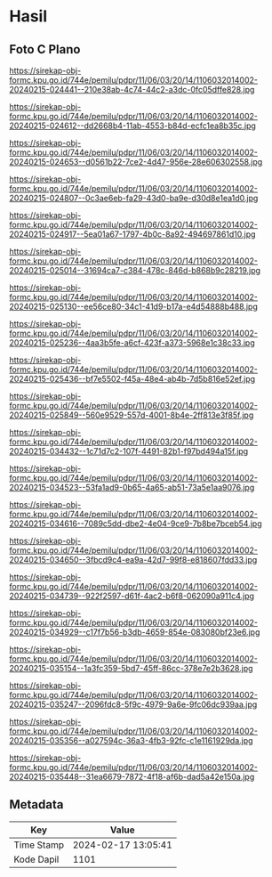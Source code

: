 # Hasil

## Foto C Plano

https://sirekap-obj-formc.kpu.go.id/744e/pemilu/pdpr/11/06/03/20/14/1106032014002-20240215-024441--210e38ab-4c74-44c2-a3dc-0fc05dffe828.jpg

https://sirekap-obj-formc.kpu.go.id/744e/pemilu/pdpr/11/06/03/20/14/1106032014002-20240215-024612--dd2668b4-11ab-4553-b84d-ecfc1ea8b35c.jpg

https://sirekap-obj-formc.kpu.go.id/744e/pemilu/pdpr/11/06/03/20/14/1106032014002-20240215-024653--d0561b22-7ce2-4d47-956e-28e606302558.jpg

https://sirekap-obj-formc.kpu.go.id/744e/pemilu/pdpr/11/06/03/20/14/1106032014002-20240215-024807--0c3ae6eb-fa29-43d0-ba9e-d30d8e1ea1d0.jpg

https://sirekap-obj-formc.kpu.go.id/744e/pemilu/pdpr/11/06/03/20/14/1106032014002-20240215-024917--5ea01a67-1797-4b0c-8a92-494697861d10.jpg

https://sirekap-obj-formc.kpu.go.id/744e/pemilu/pdpr/11/06/03/20/14/1106032014002-20240215-025014--31694ca7-c384-478c-846d-b868b9c28219.jpg

https://sirekap-obj-formc.kpu.go.id/744e/pemilu/pdpr/11/06/03/20/14/1106032014002-20240215-025130--ee56ce80-34c1-41d9-b17a-e4d54888b488.jpg

https://sirekap-obj-formc.kpu.go.id/744e/pemilu/pdpr/11/06/03/20/14/1106032014002-20240215-025236--4aa3b5fe-a6cf-423f-a373-5968e1c38c33.jpg

https://sirekap-obj-formc.kpu.go.id/744e/pemilu/pdpr/11/06/03/20/14/1106032014002-20240215-025436--bf7e5502-f45a-48e4-ab4b-7d5b816e52ef.jpg

https://sirekap-obj-formc.kpu.go.id/744e/pemilu/pdpr/11/06/03/20/14/1106032014002-20240215-025849--560e9529-557d-4001-8b4e-2ff813e3f85f.jpg

https://sirekap-obj-formc.kpu.go.id/744e/pemilu/pdpr/11/06/03/20/14/1106032014002-20240215-034432--1c71d7c2-107f-4491-82b1-f97bd494a15f.jpg

https://sirekap-obj-formc.kpu.go.id/744e/pemilu/pdpr/11/06/03/20/14/1106032014002-20240215-034523--53fa1ad9-0b65-4a65-ab51-73a5e1aa9076.jpg

https://sirekap-obj-formc.kpu.go.id/744e/pemilu/pdpr/11/06/03/20/14/1106032014002-20240215-034616--7089c5dd-dbe2-4e04-9ce9-7b8be7bceb54.jpg

https://sirekap-obj-formc.kpu.go.id/744e/pemilu/pdpr/11/06/03/20/14/1106032014002-20240215-034650--3fbcd9c4-ea9a-42d7-99f8-e818607fdd33.jpg

https://sirekap-obj-formc.kpu.go.id/744e/pemilu/pdpr/11/06/03/20/14/1106032014002-20240215-034739--922f2597-d61f-4ac2-b6f8-062090a911c4.jpg

https://sirekap-obj-formc.kpu.go.id/744e/pemilu/pdpr/11/06/03/20/14/1106032014002-20240215-034929--c17f7b56-b3db-4659-854e-083080bf23e6.jpg

https://sirekap-obj-formc.kpu.go.id/744e/pemilu/pdpr/11/06/03/20/14/1106032014002-20240215-035154--1a3fc359-5bd7-45ff-86cc-378e7e2b3628.jpg

https://sirekap-obj-formc.kpu.go.id/744e/pemilu/pdpr/11/06/03/20/14/1106032014002-20240215-035247--2096fdc8-5f9c-4979-9a6e-9fc06dc939aa.jpg

https://sirekap-obj-formc.kpu.go.id/744e/pemilu/pdpr/11/06/03/20/14/1106032014002-20240215-035356--a027594c-36a3-4fb3-92fc-c1e1161929da.jpg

https://sirekap-obj-formc.kpu.go.id/744e/pemilu/pdpr/11/06/03/20/14/1106032014002-20240215-035448--31ea6679-7872-4f18-af6b-dad5a42e150a.jpg


## Metadata

| Key        | Value               |
| ---------- | ------------------- |
| Time Stamp | 2024-02-17 13:05:41 |
| Kode Dapil | 1101                |




